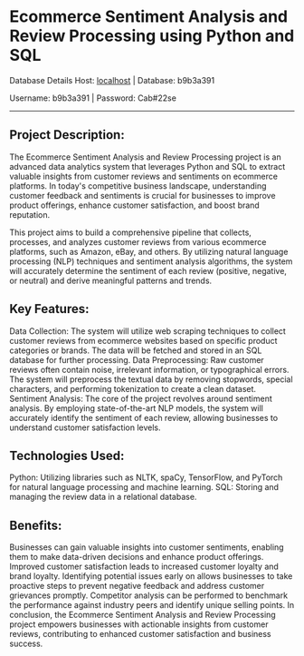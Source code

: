 # Ecommerce Sentiment Analysis and Review Processing using Python and SQL

Database Details
Host: [localhost](https://projects.hicounselor.com/zootopia/index.php?reload=1) | Database: b9b3a391

Username: b9b3a391 | Password: Cab#22se

------------------------------------------------------

## Project Description:
The Ecommerce Sentiment Analysis and Review Processing project is an advanced data analytics system that leverages Python and SQL to extract valuable insights from customer reviews and sentiments on ecommerce platforms. In today's competitive business landscape, understanding customer feedback and sentiments is crucial for businesses to improve product offerings, enhance customer satisfaction, and boost brand reputation.

This project aims to build a comprehensive pipeline that collects, processes, and analyzes customer reviews from various ecommerce platforms, such as Amazon, eBay, and others. By utilizing natural language processing (NLP) techniques and sentiment analysis algorithms, the system will accurately determine the sentiment of each review (positive, negative, or neutral) and derive meaningful patterns and trends.

## Key Features:

Data Collection: The system will utilize web scraping techniques to collect customer reviews from ecommerce websites based on specific product categories or brands. The data will be fetched and stored in an SQL database for further processing.
Data Preprocessing: Raw customer reviews often contain noise, irrelevant information, or typographical errors. The system will preprocess the textual data by removing stopwords, special characters, and performing tokenization to create a clean dataset.
Sentiment Analysis: The core of the project revolves around sentiment analysis. By employing state-of-the-art NLP models, the system will accurately identify the sentiment of each review, allowing businesses to understand customer satisfaction levels.

## Technologies Used:

Python: Utilizing libraries such as NLTK, spaCy, TensorFlow, and PyTorch for natural language processing and machine learning.
SQL: Storing and managing the review data in a relational database.

## Benefits:

Businesses can gain valuable insights into customer sentiments, enabling them to make data-driven decisions and enhance product offerings.
Improved customer satisfaction leads to increased customer loyalty and brand loyalty.
Identifying potential issues early on allows businesses to take proactive steps to prevent negative feedback and address customer grievances promptly.
Competitor analysis can be performed to benchmark the performance against industry peers and identify unique selling points.
In conclusion, the Ecommerce Sentiment Analysis and Review Processing project empowers businesses with actionable insights from customer reviews, contributing to enhanced customer satisfaction and business success.